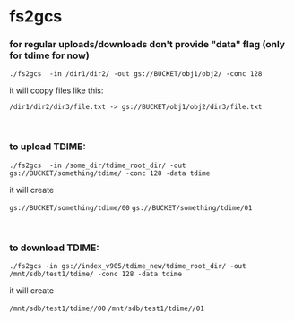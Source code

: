 # fs2gcs


### for regular uploads/downloads don't provide "data" flag (only for tdime for now)


```console
./fs2gcs  -in /dir1/dir2/ -out gs://BUCKET/obj1/obj2/ -conc 128
```

it will coopy files like this:

`/dir1/dir2/dir3/file.txt -> gs://BUCKET/obj1/obj2/dir3/file.txt`

<br /> 


### to upload TDIME:

```console
./fs2gcs  -in /some_dir/tdime_root_dir/ -out gs://BUCKET/something/tdime/ -conc 128 -data tdime
```

it will create

`gs://BUCKET/something/tdime/00`
`gs://BUCKET/something/tdime/01`

<br /> 

### to download TDIME:
```console
./fs2gcs -in gs://index_v905/tdime_new/tdime_root_dir/ -out /mnt/sdb/test1/tdime/ -conc 128 -data tdime
```

it will create

`/mnt/sdb/test1/tdime//00`
`/mnt/sdb/test1/tdime//01`


